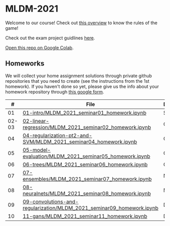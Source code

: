 # MLDM-2021

Welcome to our course! Check out [this overview](https://github.com/HSE-LAMBDA/MLDM-2021/blob/main/01-intro/MLDM-2021-course-overview.pdf) to know the rules of the game!

Check out the exam project guidlines [here](https://github.com/HSE-LAMBDA/MLDM-2021/blob/main/Exam-project-guidelines.md).

[Open this repo on Google Colab](https://colab.research.google.com/github/HSE-LAMBDA/MLDM-2021).

## Homeworks

We will collect your home assignment solutions through private github repositories that you need to create (see the instructions from the 1st homework). If you haven't done so yet, please give us the info about your homework repository through [this google form](https://forms.gle/xUf9sQzttbPM9yVn7).

\# | File | Deadline
-|-|-
01 | [01-intro/MLDM_2021_seminar01_homework.ipynb](https://github.com/HSE-LAMBDA/MLDM-2021/blob/main/01-intro/MLDM_2021_seminar01_homework.ipynb) | Sep, 26
02-03 | [02-linear-regression/MLDM_2021_seminar02_homework.ipynb](https://github.com/HSE-LAMBDA/MLDM-2021/blob/main/02-linear-regression/MLDM_2021_seminar02_homework.ipynb) | Oct, 10
04 | [04-regularization-pt2-and-SVM/MLDM_2021_seminar04_homework.ipynb](https://github.com/HSE-LAMBDA/MLDM-2021/blob/main/04-regularization-pt2-and-SVM/MLDM_2021_seminar04_homework.ipynb) | Oct, 17
05 | [05-model-evaluation/MLDM_2021_seminar05_homework.ipynb](https://github.com/HSE-LAMBDA/MLDM-2021/blob/main/05-model-evaluation/MLDM_2021_seminar05_homework.ipynb) | Oct, 24
06 | [06-trees/MLDM_2021_seminar06_homework.ipynb](https://github.com/HSE-LAMBDA/MLDM-2021/blob/main/06-trees/MLDM_2021_seminar06_homework.ipynb) | Oct, 31
07 | [07-ensembles/MLDM_2021_seminar07_homework.ipynb](https://github.com/HSE-LAMBDA/MLDM-2021/blob/main/07-ensembles/MLDM_2021_seminar07_homework.ipynb) | Nov, 14
08 | [08-neuralnets/MLDM_2021_seminar08_homework.ipynb](https://github.com/HSE-LAMBDA/MLDM-2021/blob/main/08-neuralnets/MLDM_2021_seminar08_homework.ipynb) | Nov, 28
09 | [09-convolutions-and-regularization/MLDM_2021_seminar09_homework.ipynb](https://github.com/HSE-LAMBDA/MLDM-2021/blob/main/09-convolutions-and-regularization/MLDM_2021_seminar09_homework.ipynb) | Dec, 05
10 | [11-gans/MLDM_2021_seminar11_homework.ipynb](https://github.com/HSE-LAMBDA/MLDM-2021/blob/main/11-gans/MLDM_2021_seminar11_homework.ipynb) | Dec, 19
